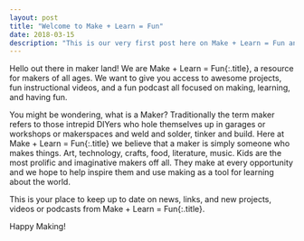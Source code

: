 ```yaml
---
layout: post
title: "Welcome to Make + Learn = Fun"
date: 2018-03-15
description: "This is our very first post here on Make + Learn = Fun and I want to introduce who we are."
---
```


Hello out there in maker land! We are Make + Learn = Fun{:.title}, a resource for makers of all ages. We want to give
you access to awesome projects, fun instructional videos, and a fun podcast all focused on making, learning, and having fun.

You might be wondering, what is a Maker? Traditionally the term maker refers to those intrepid DIYers who hole themselves up in garages or workshops or makerspaces and weld and solder, tinker and build. Here at Make + Learn = Fun{:.title} we believe that a maker is simply someone who makes things. Art, technology, crafts, food, literature, music. Kids are the most prolific and imaginative makers off all. They make at every opportunity and we hope to help inspire them and use making as a tool for learning about the world.

This is your place to keep up to date on news, links, and new projects, videos or podcasts from Make + Learn = Fun{:.title}.

Happy Making!
